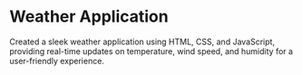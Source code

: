 # Weather Application
Created a sleek weather application using HTML, CSS, and JavaScript, providing real-time updates on temperature, wind speed, and humidity for a user-friendly experience. 
